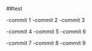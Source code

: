 ##test

-commit 1
-commit 2
-commit 3

-commit 4
-commit 5
-commit 6

-commit 7
-commit 8
-commit 9


